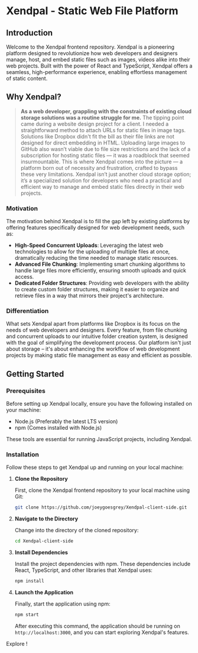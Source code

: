 # Xendpal - Static Web File Platform

## Introduction

Welcome to the Xendpal frontend repository. Xendpal is a pioneering platform designed to revolutionize how web developers and designers manage, host, and embed static files such as images, videos alike into their web projects. Built with the power of React and TypeScript, Xendpal offers a seamless, high-performance experience, enabling effortless management of static content.
 
## Why Xendpal?

> **As a web developer, grappling with the constraints of existing cloud storage solutions was a routine struggle for me.** The tipping point came during a website design project for a client. I needed a straightforward method to attach URLs for static files in image tags. Solutions like Dropbox didn't fit the bill as their file links are not designed for direct embedding in HTML. Uploading large images to GitHub also wasn’t viable due to file size restrictions and the lack of a subscription for hosting static files — it was a roadblock that seemed insurmountable. This is where Xendpal comes into the picture — a platform born out of necessity and frustration, crafted to bypass these very limitations. Xendpal isn’t just another cloud storage option; it’s a specialized solution for developers who need a practical and efficient way to manage and embed static files directly in their web projects.


### Motivation

The motivation behind Xendpal is to fill the gap left by existing platforms by offering features specifically designed for web development needs, such as:

- **High-Speed Concurrent Uploads**: Leveraging the latest web technologies to allow for the uploading of multiple files at once, dramatically reducing the time needed to manage static resources.
- **Advanced File Chunking**: Implementing smart chunking algorithms to handle large files more efficiently, ensuring smooth uploads and quick access.
- **Dedicated Folder Structures**: Providing web developers with the ability to create custom folder structures, making it easier to organize and retrieve files in a way that mirrors their project's architecture.

### Differentiation

What sets Xendpal apart from platforms like Dropbox is its focus on the needs of web developers and designers. Every feature, from file chunking and concurrent uploads to our intuitive folder creation system, is designed with the goal of simplifying the development process. Our platform isn't just about storage – it's about enhancing the workflow of web development projects by making static file management as easy and efficient as possible.

## Getting Started

### Prerequisites

Before setting up Xendpal locally, ensure you have the following installed on your machine:
- Node.js (Preferably the latest LTS version)
- npm (Comes installed with Node.js)

These tools are essential for running JavaScript projects, including Xendpal.

### Installation

Follow these steps to get Xendpal up and running on your local machine:

1. **Clone the Repository**

    First, clone the Xendpal frontend repository to your local machine using Git:

    ```bash
    git clone https://github.com/joeygoesgrey/Xendpal-client-side.git
    ```

2. **Navigate to the Directory**

    Change into the directory of the cloned repository:

    ```bash
    cd Xendpal-client-side
    ```

3. **Install Dependencies**

    Install the project dependencies with npm. These dependencies include React, TypeScript, and other libraries that Xendpal uses:

    ```bash
    npm install
    ```

4. **Launch the Application**

    Finally, start the application using npm:

    ```bash
    npm start
    ```

    After executing this command, the application should be running on `http://localhost:3000`, and you can start exploring Xendpal's features.


Explore !
